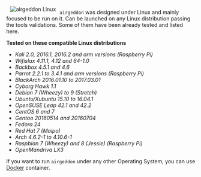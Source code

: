 <img src="https://raw.githubusercontent.com/v1s1t0r1sh3r3/airgeddon/docker/imgs/wiki/alien_tux.png" align="left" hspace="10" vspace="6" title="airgeddon Linux"/>

`airgeddon` was designed under Linux and mainly focused to be run on it. Can be launched on any Linux distribution passing the tools validations. Some of them have been already tested and listed here.

<strong>Tested on these compatible Linux distributions</strong>
<ul>
	<em>
		<li>Kali 2.0, 2016.1, 2016.2 and arm versions (Raspberry Pi)</li>
		<li>Wifislax 4.11.1, 4.12 and 64-1.0</li>
		<li>Backbox 4.5.1 and 4.6</li>
		<li>Parrot 2.2.1 to 3.4.1 and arm versions (Raspberry Pi)</li>
		<li>BlackArch 2016.01.10 to 2017.03.01</li>
		<li>Cyborg Hawk 1.1</li>
		<li>Debian 7 (Wheezy) to 9 (Stretch)</li>
		<li>Ubuntu/Xubuntu 15.10 to 16.04.1</li>
		<li>OpenSUSE Leap 42.1 and 42.2</li>
		<li>CentOS 6 and 7</li>
		<li>Gentoo 20160514 and 20160704</li>
		<li>Fedora 24</li>
		<li>Red Hat 7 (Maipo)</li>
		<li>Arch 4.6.2-1 to 4.10.6-1</li>
		<li>Raspbian 7 (Wheezy) and 8 (Jessie) (Raspberry Pi)</li>
		<li>OpenMandriva LX3</li>
	</em>
</ul>

If you want to run `airgeddon` under any other Operating System, you can use [Docker] container.

[Docker]: https://github.com/v1s1t0r1sh3r3/airgeddon/wiki/Docker
